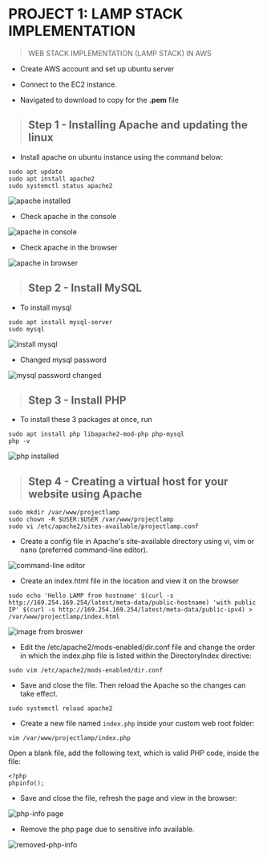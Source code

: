 # PROJECT 1: LAMP STACK IMPLEMENTATION

> WEB STACK IMPLEMENTATION (LAMP STACK) IN AWS

- Create AWS account and set up ubuntu server

- Connect to the EC2 instance.

- Navigated to download to copy for the **.pem** file

> ## Step 1 - Installing Apache and updating the linux

- Install apache on ubuntu instance using the command below:

```
sudo apt update
sudo apt install apache2
sudo systemctl status apache2
```

![apache installed](proj1/apache2-running.png)

- Check apache in the console

![apache in console](proj1/apache2-curl-check.png)

- Check apache in the browser

![apache in browser](proj1/apache2-on-browser.png)

> ## Step 2 - Install MySQL

- To install mysql

```
sudo apt install mysql-server
sudo mysql
```

![install mysql](proj1/mysql-running.png)

- Changed mysql password

![mysql password changed](proj1/new-password-mysql.png)

> ## Step 3 - Install PHP

- To install these 3 packages at once, run

```
sudo apt install php libapache2-mod-php php-mysql
php -v
```

![php installed](proj1/php--installed.png)

> ## Step 4 - Creating a virtual host for your website using Apache

```
sudo mkdir /var/www/projectlamp
sudo chown -R $USER:$USER /var/www/projectlamp
sudo vi /etc/apache2/sites-available/projectlamp.conf
```

- Create a config file in Apache's site-available directory using vi, vim or nano (preferred command-line editor).

![command-line editor](proj1/php-script-edited.png)

- Create an index.html file in the location and view it on the browser

`sudo echo 'Hello LAMP from hostname' $(curl -s http://169.254.169.254/latest/meta-data/public-hostname) 'with public IP' $(curl -s http://169.254.169.254/latest/meta-data/public-ipv4) > /var/www/projectlamp/index.html`

![image from broswer](proj1/browser1.png)

- Edit the /etc/apache2/mods-enabled/dir.conf file and change the order in which the index.php file is listed within the DirectoryIndex directive:

`sudo vim /etc/apache2/mods-enabled/dir.conf`

- Save and close the file. Then reload the Apache so the changes can take effect.

`sudo systemctl reload apache2`

- Create a new file named `index.php` inside your custom web root folder:

`vim /var/www/projectlamp/index.php`

Open a blank file, add the following text, which is valid PHP code, inside the file:

```
<?php
phpinfo();
```

- Save and close the file, refresh the page and view in the browser:

![php-info page](proj1/php-on-browser.png)

- Remove the php page due to sensitive info available.

![removed-php-info](proj1/sensitive-info-removed.png)
